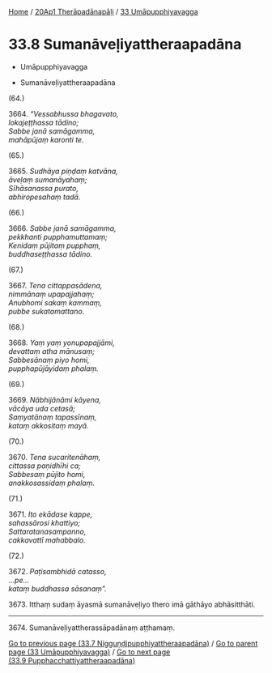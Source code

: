 
[Home](/) / [20Ap1 Therāpadānapāḷi](...md) / [33 Umāpupphiyavagga](../20Ap1/33.md)

# 33.8 Sumanāveḷiyattheraapadāna

* Umāpupphiyavagga

* Sumanāveḷiyattheraapadāna

(64.)

3664\. _“Vessabhussa bhagavato,_  
_lokajeṭṭhassa tādino;_  
_Sabbe janā samāgamma,_  
_mahāpūjaṃ karonti te._  


(65.)

3665\. _Sudhāya piṇḍaṃ katvāna,_  
_āveḷaṃ sumanāyahaṃ;_  
_Sīhāsanassa purato,_  
_abhiropesahaṃ tadā._  


(66.)

3666\. _Sabbe janā samāgamma,_  
_pekkhanti pupphamuttamaṃ;_  
_Kenidaṃ pūjitaṃ pupphaṃ,_  
_buddhaseṭṭhassa tādino._  


(67.)

3667\. _Tena cittappasādena,_  
_nimmānaṃ upapajjahaṃ;_  
_Anubhomi sakaṃ kammaṃ,_  
_pubbe sukatamattano._  


(68.)

3668\. _Yaṃ yaṃ yonupapajjāmi,_  
_devattaṃ atha mānusaṃ;_  
_Sabbesānaṃ piyo homi,_  
_pupphapūjāyidaṃ phalaṃ._  


(69.)

3669\. _Nābhijānāmi kāyena,_  
_vācāya uda cetasā;_  
_Saṃyatānaṃ tapassīnaṃ,_  
_kataṃ akkositaṃ mayā._  


(70.)

3670\. _Tena sucaritenāhaṃ,_  
_cittassa paṇidhīhi ca;_  
_Sabbesaṃ pūjito homi,_  
_anakkosassidaṃ phalaṃ._  


(71.)

3671\. _Ito ekādase kappe,_  
_sahassārosi khattiyo;_  
_Sattaratanasampanno,_  
_cakkavattī mahabbalo._  


(72.)

3672\. _Paṭisambhidā catasso,_  
_…pe…_  
_kataṃ buddhassa sāsanaṃ”._  


3673\. Itthaṃ sudaṃ āyasmā sumanāveḷiyo thero imā gāthāyo abhāsitthāti.

---

3674\. Sumanāveḷiyattherassāpadānaṃ aṭṭhamaṃ.



[Go to previous page (33.7 Nigguṇḍipupphiyattheraapadāna)](33.7.md) / [Go to parent page (33 Umāpupphiyavagga)](../20Ap1/33.md) / [Go to next page (33.9 Pupphacchattiyattheraapadāna)](33.9.md)


